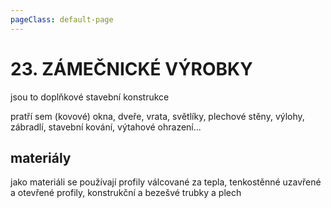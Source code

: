```yaml
---
pageClass: default-page
---
```


# 23. ZÁMEČNICKÉ VÝROBKY

jsou to doplňkové stavební konstrukce

pratří sem (kovové) okna, dveře, vrata, světlíky, plechové stěny, výlohy, zábradlí, stavební kování, výtahové ohrazení...

## materiály

jako materiáli se používají profily válcované za tepla, tenkostěnné uzavřené a otevřené profily, konstrukční a bezešvé trubky a plech

